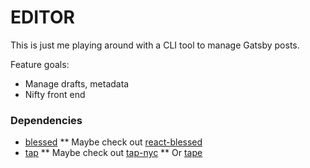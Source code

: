 EDITOR
======

This is just me playing around with a CLI tool to manage Gatsby posts.

Feature goals:

* Manage drafts, metadata
* Nifty front end

### Dependencies

* [blessed](https://github.com/chjj/blessed)
** Maybe check out [react-blessed](https://github.com/Yomguithereal/react-blessed)
* [tap](https://node-tap.org/)
** Maybe check out [tap-nyc](https://www.npmjs.com/package/tap-nyc)
** Or [tape](https://www.npmjs.com/package/tape)

